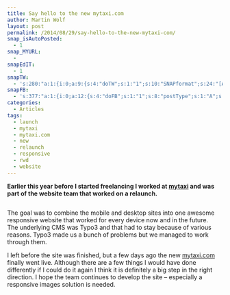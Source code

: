 ```yaml
---
title: Say hello to the new mytaxi.com
author: Martin Wolf
layout: post
permalink: /2014/08/29/say-hello-to-the-new-mytaxi-com/
snap_isAutoPosted:
  - 1
snap_MYURL:
  - 
snapEdIT:
  - 1
snapTW:
  - 's:280:"a:1:{i:0;a:9:{s:4:"doTW";s:1:"1";s:10:"SNAPformat";s:24:"[Article] %TITLE%: %URL%";s:8:"attchImg";s:1:"0";s:9:"isAutoImg";s:1:"A";s:8:"imgToUse";s:0:"";s:11:"isPrePosted";s:1:"1";s:8:"isPosted";s:1:"1";s:4:"pgID";s:18:"505257326887321601";s:5:"pDate";s:19:"2014-08-29 07:35:08";}}";'
snapFB:
  - 's:377:"a:1:{i:0;a:12:{s:4:"doFB";s:1:"1";s:8:"postType";s:1:"A";s:10:"AttachPost";s:1:"2";s:10:"SNAPformat";s:35:"New post on MartinWolf.org: %TITLE%";s:9:"isAutoImg";s:1:"A";s:8:"imgToUse";s:0:"";s:9:"isAutoURL";s:1:"A";s:8:"urlToUse";s:0:"";s:11:"isPrePosted";s:1:"1";s:8:"isPosted";s:1:"1";s:4:"pgID";s:31:"711305895599362_756660627730555";s:5:"pDate";s:19:"2014-08-29 07:35:15";}}";'
categories:
  - Articles
tags:
  - launch
  - mytaxi
  - mytaxi.com
  - new
  - relaunch
  - responsive
  - rwd
  - website
---
```

**Earlier this year before I started freelancing I worked at [mytaxi][1] and was part of the website team that worked on a relaunch.**

[<img class="alignnone size-full wp-image-2956" srcset="http://martinwolf.org/wp-content/uploads/2014/08/w7XBd2cWK-710x429.png 710w, http://martinwolf.org/wp-content/uploads/2014/08/w7XBd2cWK.png 1420w, http://martinwolf.org/wp-content/uploads/2014/08/w7XBd2cWK-360x217.png 360w, http://martinwolf.org/wp-content/uploads/2014/08/w7XBd2cWK-720x435.png 720w, http://martinwolf.org/wp-content/uploads/2014/08/w7XBd2cWK-280x169.png 280w, http://martinwolf.org/wp-content/uploads/2014/08/w7XBd2cWK-560x338.png 560w" sizes="(max-width: 640px) calc(100vw - 4rem), (max-width: 900px) calc(((100vw - 2rem) * 0.666) - 2rem), 710px" />][1] 

The goal was to combine the mobile and desktop sites into one awesome responsive website that worked for every device now and in the future.  
The underlying CMS was Typo3 and that had to stay because of various reasons. Typo3 made us a bunch of problems but we managed to work through them.

I left before the site was finished, but a few days ago the new [mytaxi.com][1] finally went live. Although there are a few things I would have done differently if I could do it again I think it is definitely a big step in the right direction. I hope the team continues to develop the site – especially a responsive images solution is needed.

 [1]: http://mytaxi.com